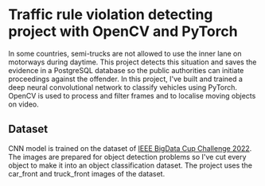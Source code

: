 # Traffic rule violation detecting project with OpenCV and PyTorch

In some countries, semi-trucks are not allowed to use the inner lane on motorways during daytime. This project detects this situation and saves the evidence in a PostgreSQL database so the public authorities can initiate proceedings against the offender.
In this project, I've built and trained a deep neural convolutional network to classify vehicles using PyTorch. OpenCV is used to process and filter frames and to localise moving objects on video.

## Dataset
CNN model is trained on the dataset of [IEEE BigData Cup Challenge 2022](https://github.com/sekilab/VehicleOrientationDataset). The images are prepared for object detection problems so I've cut every object to make it into an object classification dataset. The project uses the car_front and truck_front images of the dataset.
